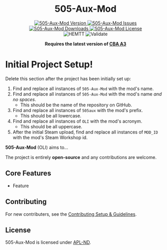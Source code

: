<!-- If you want to make changes to this README, you need to also modify the README.md in the docs folder as well -->

<h1 align="center">505-Aux-Mod</h1>
<p align="center">
    <a href="https://github.com/DartsArmaMods/505-Aux-Mod/releases/latest">
        <img src="https://img.shields.io/badge/Version-2.11.2-blue?style=flat-square" alt="505-Aux-Mod Version">
    </a>
    <a href="https://github.com/DartsArmaMods/505-Aux-Mod/issues">
        <img src="https://img.shields.io/github/issues-raw/DartsArmaMods/505-Aux-Mod.svg?style=flat-square&label=Issues" alt="505-Aux-Mod Issues">
    </a>
    <a href="https://steamcommunity.com/sharedfiles/filedetails/?id=MOD_ID">
        <img src="https://img.shields.io/steam/downloads/MOD_ID.svg?style=flat-square&label=Downloads" alt="505-Aux-Mod Downloads">
    </a>
    <a href="https://github.com/DartsArmaMods/505-Aux-Mod/blob/master/LICENSE">
        <img src="https://img.shields.io/badge/License-APL ND-red?style=flat-square" alt="505-Aux-Mod License">
    </a>
    <br>
    <img src="https://img.shields.io/github/actions/workflow/status/DartsArmaMods/505-Aux-Mod/hemtt.yml?style=flat-square&label=HEMTT" alt="HEMTT">
    <img src="https://img.shields.io/github/actions/workflow/status/DartsArmaMods/505-Aux-Mod/arma.yml?style=flat-square&label=Validate" alt="Validate">
</p>

<p align="center">
    <b>Requires the latest version of <a href="https://github.com/CBATeam/CBA_A3/releases/latest">CBA A3</a></b>
</p>

# Initial Project Setup!
Delete this section after the project has been initially set up:
1. Find and replace all instances of `505-Aux-Mod` with the mod's name.
2. Find and replace all instances of `505-Aux-Mod` with the mod's name *and no spaces*.
   - This should be the name of the repository on GitHub.
3. Find and replace all instances of `505aux` with the mod's prefix.
   - This should be all lowercase.
4. Find and replace all instances of `OLI` with the mod's acronym.
   - This should be all uppercase.
5. After the initial Steam upload, find and replace all instances of `MOD_ID` with the mod's Steam Workshop id.

**505-Aux-Mod** (OLI) aims to...

The project is entirely **open-source** and any contributions are welcome.

## Core Features
- Feature

## Contributing
For new contributers, see the [Contributing Setup & Guidelines](./.github/CONTRIBUTING.md).

## License
505-Aux-Mod is licensed under [APL-ND](./LICENSE.md).